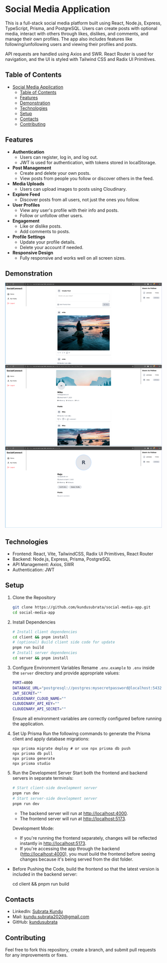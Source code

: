 
# Social Media Application

This is a full-stack social media platform built using React, Node.js, Express, TypeScript, Prisma, and PostgreSQL. Users can create posts with optional media, interact with others through likes, dislikes, and comments, and manage their own profiles. The app also includes features like following/unfollowing users and viewing their profiles and posts.

API requests are handled using Axios and SWR. React Router is used for navigation, and the UI is styled with Tailwind CSS and Radix UI Primitives.

## Table of Contents
- [Social Media Application](#social-media-application)
  - [Table of Contents](#table-of-contents)
  - [Features](#features)
  - [Demonstration](#demonstration)
  - [Technologies](#technologies)
  - [Setup](#setup)
  - [Contacts](#contacts)
  - [Contributing](#contributing)

## Features

-   **Authentication** 
    -   Users can register, log in, and log out.
    -   JWT is used for authentication, with tokens stored in localStorage.
-   **Post Management**
    -   Create and delete your own posts.
    -   View posts from people you follow or discover others in the feed.
-   **Media Uploads**
    -   Users can upload images to posts using Cloudinary.
-   **Explore Feed**
    -   Discover posts from all users, not just the ones you follow.
-   **User Profiles**
    -   View any user's profile with their info and posts.
    -   Follow or unfollow other users.
-   **Engagement**
    -   Like or dislike posts.
    -   Add comments to posts.
-   **Profile Settings**
    -   Update your profile details.
    -   Delete your account if needed.
-   **Responsive Design**
    -   Fully responsive and works well on all screen sizes.

## Demonstration
![Social Media Homepage](/client/public/social-media-home.png)
![Social Media userprofile](/client/public/social-media-user-profile.png)
![Social Media myprofile](/client/public/social-media-myprofile.png)

## Technologies
-   Frontend: React, Vite, TailwindCSS, Radix UI Primitives, React Router
-   Backend: Node.js, Express, Prisma, PostgreSQL
-   API Management: Axios, SWR
-   Authentication: JWT

## Setup

1. Clone the Repository

	```bash
	git clone https://github.com/kundusubrata/social-media-app.git
	cd social-media-app
	```
2. Install Dependencies
	```bash
	# Install client dependencies
	cd client && pnpm install
	# (optional) Build client side code for update
	pnpm run build 
	# Install server dependencies
	cd server && pnpm install
	```
3.  Configure Environment Variables Rename `.env.example` to `.env` inside the `server` directory and provide appropriate values:
	```bash
	PORT=4000
	DATABASE_URL="postgresql://postgres:mysecretpassword@localhost:5432/socialmediaapp?schema=public"
	JWT_SECRET=""
	CLOUDINARY_CLOUD_NAME=""
	CLOUDINARY_API_KEY=""
	CLOUDINARY_API_SECRET=""
	```
	Ensure all environment variables are correctly configured before running the application.
	
4.  Set Up Prisma
	Run the following commands to generate the Prisma client and apply database migrations:
	```
	npx prisma migrate deploy # or use npx prisma db push
	npx prisma db pull
	npx prisma generate
	npx prisma studio
	```
5. Run the Development Server Start both the frontend and backend servers in separate terminals:
	```bash
	# Start client-side development server
	pnpm run dev
	# Start server-side development server
	pnpm run dev
	```
    -   The backend server will run at [http://localhost:4000](http://localhost:4000).
    -   The frontend server will run at [http://localhost:5173](http://localhost:5173).
    
    Development Mode:
    
    -   If you're running the frontend separately, changes will be reflected instantly in [http://localhost:5173](http://localhost:5173).
    -   If you're accessing the app through the backend ([http://localhost:4000](http://localhost:4000)), you must build the frontend before seeing changes because it's being served from the dist folder.
-   Before Pushing the Code, build the frontend so that the latest version is included in the backend server:
    
    cd client && pnpm run build

## Contacts
-   LinkedIn: [Subrata Kundu](https://www.linkedin.com/in/kundu-subrata/)
-   Mail: [kundu.subrata2020@gmail.com](mailto:kundu.subrata2020@gmail.com)
-   GitHub: [kundusubrata](https://github.com/kundusubrata)

## Contributing

Feel free to fork this repository, create a branch, and submit pull requests for any improvements or fixes.


